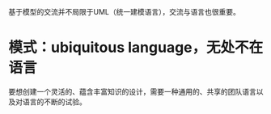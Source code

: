 基于模型的交流并不局限于UML（统一建模语言），交流与语言也很重要。
# 模式：ubiquitous language，无处不在语言
要想创建一个灵活的、蕴含丰富知识的设计，需要一种通用的、共享的团队语言以及对语言的不断的试验。